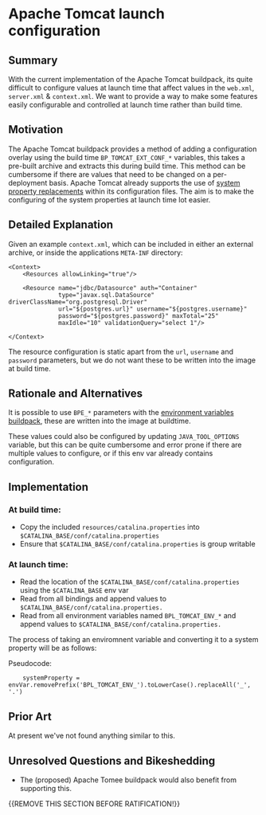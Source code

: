 # Apache Tomcat launch configuration

## Summary

With the current implementation of the Apache Tomcat buildpack, its quite difficult to configure values at launch time that affect values in the `web.xml`, `server.xml` & `context.xml`. We 
want to provide a way to make some features easily configurable and controlled at launch time rather than build time.

## Motivation

The Apache Tomcat buildpack provides a method of adding a configuration overlay using the build time `BP_TOMCAT_EXT_CONF_*` variables, this takes a pre-built archive
and extracts this during build time. This method can be cumbersome if there are values that need to be changed on a per-deployment basis.  Apache Tomcat already supports
the use of [system property replacements](https://tomcat.apache.org/tomcat-9.0-doc/config/systemprops.html#Property_replacements) within its configuration files.  The aim is to make
the configuring of the system properties at launch time lot easier.
 
## Detailed Explanation

Given an example `context.xml`, which can be included in either an external archive, or inside the applications `META-INF` directory:

```
<Context>
    <Resources allowLinking="true"/>

    <Resource name="jdbc/Datasource" auth="Container"
              type="javax.sql.DataSource" driverClassName="org.postgresql.Driver"
              url="${postgres.url}" username="${postgres.username}"
              password="${postgres.password}" maxTotal="25"
              maxIdle="10" validationQuery="select 1"/>

</Context>
```

The resource configuration is static apart from the `url`, `username` and `password` parameters, but we do not want these to be written into the image at build time.

## Rationale and Alternatives

It is possible to use `BPE_*` parameters with the [environment variables buildpack](https://github.com/paketo-buildpacks/environment-variables), these are written into the image at buildtime.

These values could also be configured by updating `JAVA_TOOL_OPTIONS` variable, but this can be quite cumbersome and error prone if there are multiple values to configure, or if this env var already
contains configuration.

## Implementation

### At build time:

* Copy the included `resources/catalina.properties` into `$CATALINA_BASE/conf/catalina.properties`
* Ensure that `$CATALINA_BASE/conf/catalina.properties` is group writable

### At launch time:

* Read the location of the `$CATALINA_BASE/conf/catalina.properties` using the `$CATALINA_BASE` env var
* Read from all bindings and append values to `$CATALINA_BASE/conf/catalina.properties.`
* Read from all environment variables named `BPL_TOMCAT_ENV_*` and append values to `$CATALINA_BASE/conf/catalina.properties.`


The process of taking an enviromnent variable and converting it to a system property will be as follows:

Pseudocode:
```
	systemProperty = envVar.removePrefix('BPL_TOMCAT_ENV_').toLowerCase().replaceAll('_', '.')
```

## Prior Art

At present we've not found anything similar to this.

## Unresolved Questions and Bikeshedding

* The (proposed) Apache Tomee buildpack would also benefit from supporting this.

{{REMOVE THIS SECTION BEFORE RATIFICATION!}}
